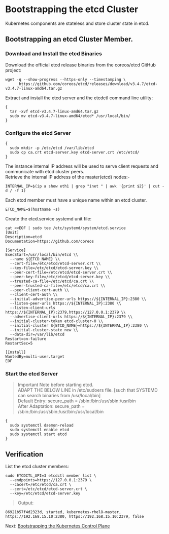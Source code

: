 # Bootstrapping the etcd Cluster
Kubernetes components are stateless and store cluster state in etcd.

## Bootstrapping an etcd Cluster Member.
### Download and Install the etcd Binaries
Download the official etcd release binaries from the coreos/etcd GitHub project:

    wget -q --show-progress --https-only --timestamping \
	      https://github.com/coreos/etcd/releases/download/v3.4.7/etcd-v3.4.7-linux-amd64.tar.gz
        
Extract and install the etcd server and the etcdctl command line utility:

    {
      tar -xvf etcd-v3.4.7-linux-amd64.tar.gz
      sudo mv etcd-v3.4.7-linux-amd64/etcd* /usr/local/bin/
    }
    
### Configure the etcd Server

    {
      sudo mkdir -p /etc/etcd /var/lib/etcd
      sudo cp ca.crt etcd-server.key etcd-server.crt /etc/etcd/
    }
    
The instance internal IP address will be used to serve client requests and communicate with etcd cluster peers.  
Retrieve the internal IP address of the master(etcd) nodes:-

    INTERNAL_IP=$(ip a show eth1 | grep "inet " | awk '{print $2}' | cut -d / -f 1)
    
Each etcd member must have a unique name within an etcd cluster.

    ETCD_NAME=$(hostname -s)
    
Create the etcd.service systemd unit file:

    cat <<EOF | sudo tee /etc/systemd/system/etcd.service
    [Unit]
    Description=etcd
    Documentation=https://github.com/coreos

    [Service]
    ExecStart=/usr/local/bin/etcd \\
      --name ${ETCD_NAME} \\
      --cert-file=/etc/etcd/etcd-server.crt \\
      --key-file=/etc/etcd/etcd-server.key \\
      --peer-cert-file=/etc/etcd/etcd-server.crt \\
      --peer-key-file=/etc/etcd/etcd-server.key \\
      --trusted-ca-file=/etc/etcd/ca.crt \\
      --peer-trusted-ca-file=/etc/etcd/ca.crt \\
      --peer-client-cert-auth \\
      --client-cert-auth \\
      --initial-advertise-peer-urls https://${INTERNAL_IP}:2380 \\
      --listen-peer-urls https://${INTERNAL_IP}:2380 \\
      --listen-client-urls https://${INTERNAL_IP}:2379,https://127.0.0.1:2379 \\
      --advertise-client-urls https://${INTERNAL_IP}:2379 \\
      --initial-cluster-token etcd-cluster-0 \\
      --initial-cluster ${ETCD_NAME}=https://${INTERNAL_IP}:2380 \\
      --initial-cluster-state new \\
      --data-dir=/var/lib/etcd
    Restart=on-failure
    RestartSec=5

    [Install]
    WantedBy=multi-user.target
    EOF
    
### Start the etcd Server
> Important Note before starting etcd.  
ADAPT THE BELOW LINE in /etc/sudoers file.
[such that SYSTEMD can search binaries from /usr/local/bin]  
Default Entry:   secure_path = /sbin:/bin:/usr/sbin:/usr/bin  
After Adaptation: secure_path = /sbin:/bin:/usr/sbin:/usr/bin:/usr/local/bin

    {
      sudo systemctl daemon-reload
      sudo systemctl enable etcd
      sudo systemctl start etcd
    }
    
## Verification

List the etcd cluster members:

    sudo ETCDCTL_API=3 etcdctl member list \
      --endpoints=https://127.0.0.1:2379 \
      --cacert=/etc/etcd/ca.crt \
      --cert=/etc/etcd/etcd-server.crt \
      --key=/etc/etcd/etcd-server.key
      
> Output:

    86921b57f4d2323d, started, kubernetes-rhel8-master, https://192.168.15.10:2380, https://192.168.15.10:2379, false
    
Next: [Bootstrapping the Kubernetes Control Plane](https://github.com/sanjibbehera/ManuallyInstallKubernetesVer1_18InRHEL8/blob/master/doks/08-Bootstraping-Control-Panel.md)
